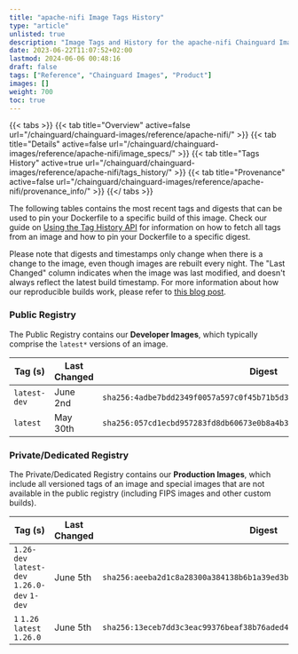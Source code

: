 ```yaml
---
title: "apache-nifi Image Tags History"
type: "article"
unlisted: true
description: "Image Tags and History for the apache-nifi Chainguard Image"
date: 2023-06-22T11:07:52+02:00
lastmod: 2024-06-06 00:48:16
draft: false
tags: ["Reference", "Chainguard Images", "Product"]
images: []
weight: 700
toc: true
---
```


{{< tabs >}}
{{< tab title="Overview" active=false url="/chainguard/chainguard-images/reference/apache-nifi/" >}}
{{< tab title="Details" active=false url="/chainguard/chainguard-images/reference/apache-nifi/image_specs/" >}}
{{< tab title="Tags History" active=true url="/chainguard/chainguard-images/reference/apache-nifi/tags_history/" >}}
{{< tab title="Provenance" active=false url="/chainguard/chainguard-images/reference/apache-nifi/provenance_info/" >}}
{{</ tabs >}}

The following tables contains the most recent tags and digests that can be used to pin your Dockerfile to a specific build of this image. Check our guide on [Using the Tag History API](/chainguard/chainguard-images/using-the-tag-history-api/) for information on how to fetch all tags from an image and how to pin your Dockerfile to a specific digest.

Please note that digests and timestamps only change when there is a change to the image, even though images are rebuilt every night. The "Last Changed" column indicates when the image was last modified, and doesn't always reflect the latest build timestamp. For more information about how our reproducible builds work, please refer to [this blog post](https://www.chainguard.dev/unchained/reproducing-chainguards-reproducible-image-builds).

### Public Registry
The Public Registry contains our **Developer Images**, which typically comprise the `latest*` versions of an image.

| Tag (s)       | Last Changed | Digest                                                                    |
|---------------|--------------|---------------------------------------------------------------------------|
|  `latest-dev` | June 2nd     | `sha256:4adbe7bdd2349f0057a597c0f45b71b5d31f4b19d9b3492123974e37d2d3d1c8` |
|  `latest`     | May 30th     | `sha256:057cd1ecbd957283fd8db60673e0b8a4b3a1f0fb8aa144152c1cee3c6f672e00` |


### Private/Dedicated Registry
The Private/Dedicated Registry contains our **Production Images**, which include all versioned tags of an image and special images that are not available in the public registry (including FIPS images and other custom builds).

| Tag (s)                                       | Last Changed | Digest                                                                    |
|-----------------------------------------------|--------------|---------------------------------------------------------------------------|
|  `1.26-dev` `latest-dev` `1.26.0-dev` `1-dev` | June 5th     | `sha256:aeeba2d1c8a28300a384138b6b1a39ed3b0a811f012cdaa02ee722a50aac46a2` |
|  `1` `1.26` `latest` `1.26.0`                 | June 5th     | `sha256:13eceb7dd3c3eac99376beaf38b76aded4fdc7594118a7ea6980e9226d3939dd` |

